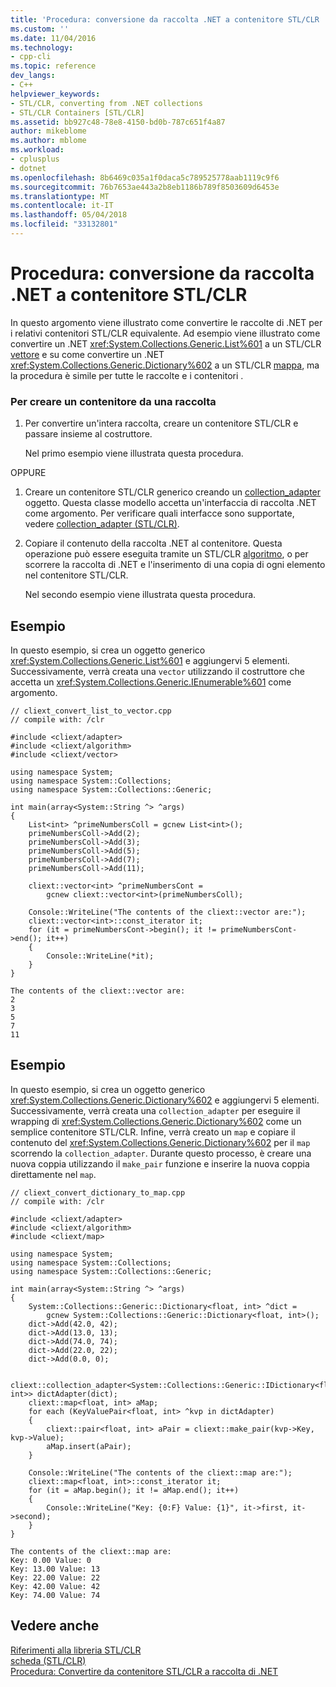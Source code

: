 ```yaml
---
title: 'Procedura: conversione da raccolta .NET a contenitore STL/CLR | Documenti Microsoft'
ms.custom: ''
ms.date: 11/04/2016
ms.technology:
- cpp-cli
ms.topic: reference
dev_langs:
- C++
helpviewer_keywords:
- STL/CLR, converting from .NET collections
- STL/CLR Containers [STL/CLR]
ms.assetid: bb927c48-78e8-4150-bd0b-787c651f4a87
author: mikeblome
ms.author: mblome
ms.workload:
- cplusplus
- dotnet
ms.openlocfilehash: 8b6469c035a1f0daca5c789525778aab1119c9f6
ms.sourcegitcommit: 76b7653ae443a2b8eb1186b789f8503609d6453e
ms.translationtype: MT
ms.contentlocale: it-IT
ms.lasthandoff: 05/04/2018
ms.locfileid: "33132801"
---
```

# <a name="how-to-convert-from-a-net-collection-to-a-stlclr-container"></a>Procedura: conversione da raccolta .NET a contenitore STL/CLR
In questo argomento viene illustrato come convertire le raccolte di .NET per i relativi contenitori STL/CLR equivalente. Ad esempio viene illustrato come convertire un .NET <xref:System.Collections.Generic.List%601> a un STL/CLR [vettore](../dotnet/vector-stl-clr.md) e su come convertire un .NET <xref:System.Collections.Generic.Dictionary%602> a un STL/CLR [mappa](../dotnet/map-stl-clr.md), ma la procedura è simile per tutte le raccolte e i contenitori .  
  
### <a name="to-create-a-container-from-a-collection"></a>Per creare un contenitore da una raccolta  
  
1.  Per convertire un'intera raccolta, creare un contenitore STL/CLR e passare insieme al costruttore.  
  
     Nel primo esempio viene illustrata questa procedura.  
  
 OPPURE  
  
1.  Creare un contenitore STL/CLR generico creando un [collection_adapter](../dotnet/collection-adapter-stl-clr.md) oggetto. Questa classe modello accetta un'interfaccia di raccolta .NET come argomento. Per verificare quali interfacce sono supportate, vedere [collection_adapter (STL/CLR)](../dotnet/collection-adapter-stl-clr.md).  
  
2.  Copiare il contenuto della raccolta .NET al contenitore. Questa operazione può essere eseguita tramite un STL/CLR [algoritmo](../dotnet/algorithm-stl-clr.md), o per scorrere la raccolta di .NET e l'inserimento di una copia di ogni elemento nel contenitore STL/CLR.  
  
     Nel secondo esempio viene illustrata questa procedura.  
  
## <a name="example"></a>Esempio  
 In questo esempio, si crea un oggetto generico <xref:System.Collections.Generic.List%601> e aggiungervi 5 elementi. Successivamente, verrà creata una `vector` utilizzando il costruttore che accetta un <xref:System.Collections.Generic.IEnumerable%601> come argomento.  
  
```  
// cliext_convert_list_to_vector.cpp  
// compile with: /clr  
  
#include <cliext/adapter>  
#include <cliext/algorithm>  
#include <cliext/vector>  
  
using namespace System;  
using namespace System::Collections;  
using namespace System::Collections::Generic;  
  
int main(array<System::String ^> ^args)  
{  
    List<int> ^primeNumbersColl = gcnew List<int>();  
    primeNumbersColl->Add(2);  
    primeNumbersColl->Add(3);  
    primeNumbersColl->Add(5);  
    primeNumbersColl->Add(7);  
    primeNumbersColl->Add(11);  
  
    cliext::vector<int> ^primeNumbersCont =  
        gcnew cliext::vector<int>(primeNumbersColl);  
  
    Console::WriteLine("The contents of the cliext::vector are:");  
    cliext::vector<int>::const_iterator it;  
    for (it = primeNumbersCont->begin(); it != primeNumbersCont->end(); it++)  
    {  
        Console::WriteLine(*it);  
    }  
}  
```  
  
```Output  
The contents of the cliext::vector are:  
2  
3  
5  
7  
11  
```  
  
## <a name="example"></a>Esempio  
 In questo esempio, si crea un oggetto generico <xref:System.Collections.Generic.Dictionary%602> e aggiungervi 5 elementi. Successivamente, verrà creata una `collection_adapter` per eseguire il wrapping di <xref:System.Collections.Generic.Dictionary%602> come un semplice contenitore STL/CLR. Infine, verrà creato un `map` e copiare il contenuto del <xref:System.Collections.Generic.Dictionary%602> per il `map` scorrendo la `collection_adapter`. Durante questo processo, è creare una nuova coppia utilizzando il `make_pair` funzione e inserire la nuova coppia direttamente nel `map`.  
  
```  
// cliext_convert_dictionary_to_map.cpp  
// compile with: /clr  
  
#include <cliext/adapter>  
#include <cliext/algorithm>  
#include <cliext/map>  
  
using namespace System;  
using namespace System::Collections;  
using namespace System::Collections::Generic;  
  
int main(array<System::String ^> ^args)  
{  
    System::Collections::Generic::Dictionary<float, int> ^dict =  
        gcnew System::Collections::Generic::Dictionary<float, int>();  
    dict->Add(42.0, 42);  
    dict->Add(13.0, 13);  
    dict->Add(74.0, 74);  
    dict->Add(22.0, 22);  
    dict->Add(0.0, 0);  
  
    cliext::collection_adapter<System::Collections::Generic::IDictionary<float, int>> dictAdapter(dict);  
    cliext::map<float, int> aMap;  
    for each (KeyValuePair<float, int> ^kvp in dictAdapter)  
    {  
        cliext::pair<float, int> aPair = cliext::make_pair(kvp->Key, kvp->Value);  
        aMap.insert(aPair);  
    }  
  
    Console::WriteLine("The contents of the cliext::map are:");  
    cliext::map<float, int>::const_iterator it;  
    for (it = aMap.begin(); it != aMap.end(); it++)  
    {  
        Console::WriteLine("Key: {0:F} Value: {1}", it->first, it->second);  
    }  
}  
```  
  
```Output  
The contents of the cliext::map are:  
Key: 0.00 Value: 0  
Key: 13.00 Value: 13  
Key: 22.00 Value: 22  
Key: 42.00 Value: 42  
Key: 74.00 Value: 74  
```  
  
## <a name="see-also"></a>Vedere anche  
 [Riferimenti alla libreria STL/CLR](../dotnet/stl-clr-library-reference.md)   
 [scheda (STL/CLR)](../dotnet/adapter-stl-clr.md)   
 [Procedura: Convertire da contenitore STL/CLR a raccolta di .NET](../dotnet/how-to-convert-from-a-stl-clr-container-to-a-dotnet-collection.md)